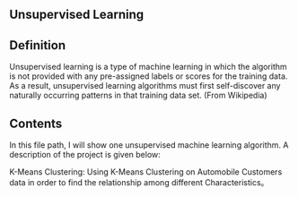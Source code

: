 ## Unsupervised Learning

## Definition
Unsupervised learning is a type of machine learning in which the algorithm is not provided with any pre-assigned labels or scores for the training data. As a result, unsupervised learning algorithms must first self-discover any naturally occurring patterns in that training data set. (From Wikipedia)

## Contents
In this file path, I will show one unsupervised machine learning algorithm. A description of the project is given below:

K-Means Clustering: Using K-Means Clustering on Automobile Customers data in order to find the relationship among different Characteristics。


